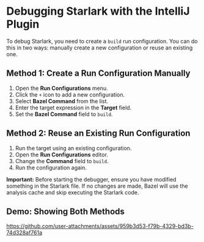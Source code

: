 # Debugging Starlark with the IntelliJ Plugin

To debug Starlark, you need to create a `build` run configuration. You can do this in two ways: manually create a new configuration or reuse an existing one.

## Method 1: Create a Run Configuration Manually

1. Open the **Run Configurations** menu.
2. Click the `+` icon to add a new configuration.
3. Select **Bazel Command** from the list.
4. Enter the target expression in the **Target** field.
5. Set the **Bazel Command** field to `build`.

## Method 2: Reuse an Existing Run Configuration

1. Run the target using an existing configuration.
2. Open the **Run Configurations** editor.
3. Change the **Command** field to `build`.
4. Run the configuration again.

**Important:** Before starting the debugger, ensure you have modified something in the Starlark file. If no changes are made, Bazel will use the analysis cache and skip executing the Starlark code.

## Demo: Showing Both Methods
https://github.com/user-attachments/assets/959b3d53-f79b-4329-bd3b-74d328af761a

